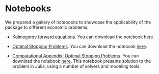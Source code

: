 Notebooks
==============

We prepared a gallery of notebooks to showcase the applicability of the package to different economic problems.

* [Kolmogorov forward equations](../generated/KFE.html). You can download the notebook [here](../generated/KFE.ipynb).

* [Optimal Stopping Problems](../generated/LCP_simple.html). You can download the notebook [here](../generated/LCP_simple.ipynb).

* [Computational Appendix: Optimal Stopping Problems](../generated/LCP_advanced.html). You can download the notebook [here](../generated/LCP_advanced.ipynb). This notebook presents solution to the problem in Julia, using a number of solvers and modeling tools.
